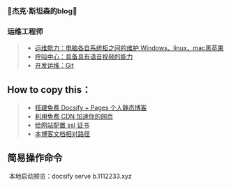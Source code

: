 ### 👋杰克·斯坦森的blog👋



### 运维工程师

> * [运维能力：电脑各自系统柜之间的维护 Windows、linux、mac黑苹果](Note/TechN/Server/index.md)
> * [呼叫中心：具备具有语音视频的能力](Note/TechN/callcenter/index.md)
> * [开发运维：Git](Note/TechN/Git/index.md)

## How to copy this：

> * [搭建免费 Docsify + Pages 个人静态博客](new-blog/README.md)
> * [利用免费 CDN 加速你的网页](speedup-web/speedup-web.md)
> * [给网站配置 ssl 证书](ssl-ngnix/README.md)
> * [本博客文档相对路径](https://www.wenjiangs.com/doc/docsifyjs-configuration)



## 简易操作命令

​	本地启动预览：docsify serve      b.1112233.xyz
